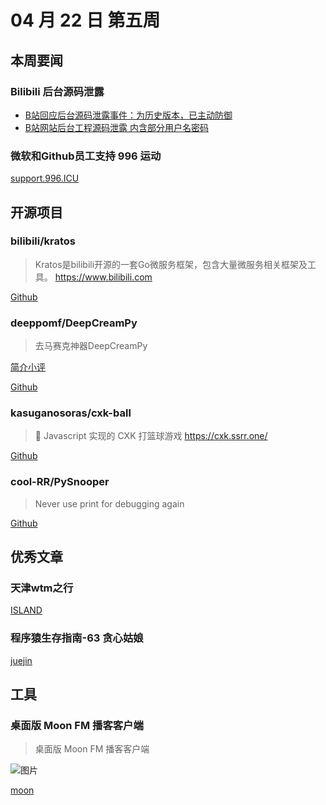 # 04 月 22 日 第五周

## 本周要闻

### Bilibili 后台源码泄露

- [B站回应后台源码泄露事件：为历史版本，已主动防御](https://www.ithome.com/0/420/442.htm)
- [B站网站后台工程源码泄露 内含部分用户名密码](http://finance.sina.com.cn/roll/2019-04-22/doc-ihvhiqax4426173.shtml)

### 微软和Github员工支持 996 运动

[support.996.ICU](https://github.com/MSWorkers/support.996.ICU)

## 开源项目

### bilibili/kratos

<Badge text="Go" type="tip" vertical="middle"/>

> Kratos是bilibili开源的一套Go微服务框架，包含大量微服务相关框架及工具。 https://www.bilibili.com

[Github](https://github.com/bilibili/kratos)  

### deeppomf/DeepCreamPy  

<Badge text="Python" type="tip" vertical="middle"/>

> 去马赛克神器DeepCreamPy

[简介小评](https://www.ifanr.com/app/1125827)

[Github](https://github.com/deeppomf/DeepCreamPy)

### kasuganosoras/cxk-ball

<Badge text="JavaScript" type="tip" vertical="middle"/>

> 🏀 Javascript 实现的 CXK 打篮球游戏 https://cxk.ssrr.one/

[Github](https://github.com/kasuganosoras/cxk-ball)

### cool-RR/PySnooper

<Badge text="Python" type="tip" vertical="middle"/>

> Never use print for debugging again

[Github](https://github.com/cool-RR/PySnooper)

## 优秀文章

### 天津wtm之行

[ISLAND](https://youngxhui.top/2019/04/天津wtm之行)

### 程序猿生存指南-63 贪心姑娘

[juejin](https://juejin.im/post/5cbece0bf265da03b44612fc)

## 工具

### 桌面版 Moon FM 播客客户端

> 桌面版 Moon FM 播客客户端

![图片](https://i.v2ex.co/W6qmkRWR.png)

[moon](https://moon.fm/labs)
